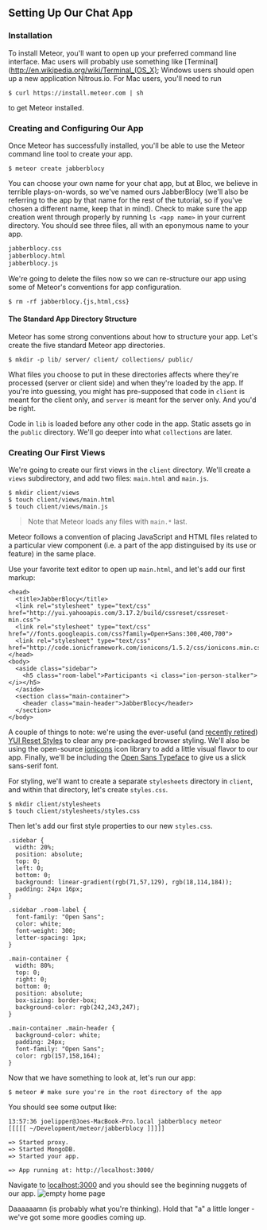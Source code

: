 ## Setting Up Our Chat App

### Installation

To install Meteor, you'll want to open up your preferred command line interface. Mac users will probably use something like [Terminal](http://en.wikipedia.org/wiki/Terminal_(OS_X); Windows users should open up a new application Nitrous.io. For Mac users, you'll need to run
```bash(Terminal)
$ curl https://install.meteor.com | sh
```
to get Meteor installed.

### Creating and Configuring Our App

Once Meteor has successfully installed, you'll be able to use the Meteor command line tool to create your app.

```bash(Terminal)
$ meteor create jabberblocy
```

You can choose your own name for your chat app, but at Bloc, we believe in terrible plays-on-words, so we've named ours JabberBlocy (we'll also be referring to the app by that name for the rest of the tutorial, so if you've chosen a different name, keep that in mind). Check to make sure the app creation went through properly by running `ls <app name>` in your current directory. You should see three files, all with an eponymous name to your app.

```bash
jabberblocy.css
jabberblocy.html
jabberblocy.js
```

We're going to delete the files now so we can re-structure our app using some of Meteor's conventions for app configuration.

```bash(Terminal)
$ rm -rf jabberblocy.{js,html,css}
```

#### The Standard App Directory Structure

Meteor has some strong conventions about how to structure your app. Let's create the five standard Meteor app directories.
```bash(Terminal)
$ mkdir -p lib/ server/ client/ collections/ public/
```

What files you choose to put in these directories affects where they're processed (server or client side) and when they're loaded by the app. If you're into guessing, you might has pre-supposed that code in `client` is meant for the client only, and `server` is meant for the server only. And you'd be right.

Code in `lib` is loaded before any other code in the app. Static assets go in the `public` directory. We'll go deeper into what `collections` are later.

### Creating Our First Views

We're going to create our first views in the `client` directory. We'll create a `views` subdirectory, and add two files: `main.html` and `main.js`.

```bash(Terminal)
$ mkdir client/views
$ touch client/views/main.html
$ touch client/views/main.js
```
> Note that Meteor loads any files with `main.*` last.

Meteor follows a convention of placing JavaScript and HTML files related to a particular view component (i.e. a part of the app distinguised by its use or feature) in the same place.

Use your favorite text editor to open up `main.html`, and let's add our first markup:

```html(client/views/main.html)
<head>
  <title>JabberBlocy</title>
  <link rel="stylesheet" type="text/css" href="http://yui.yahooapis.com/3.17.2/build/cssreset/cssreset-min.css">
  <link rel="stylesheet" type="text/css" href="//fonts.googleapis.com/css?family=Open+Sans:300,400,700">
  <link rel="stylesheet" type="text/css" href="http://code.ionicframework.com/ionicons/1.5.2/css/ionicons.min.css">
</head>
<body>
  <aside class="sidebar">
    <h5 class="room-label">Participants <i class="ion-person-stalker"></i></h5>
  </aside>
  <section class="main-container">
    <header class="main-header">JabberBlocy</header>
  </section>
</body>
```

A couple of things to note: we're using the ever-useful (and [recently retired](http://yahooeng.tumblr.com/post/96098168666/important-announcement-regarding-yui)) [YUI Reset Styles](http://yuilibrary.com/yui/docs/cssreset/) to clear any pre-packaged browser styling. We'll also be using the open-source [ionicons](http://ionicons.com/) icon library to add a little visual flavor to our app. Finally, we'll be including the [Open Sans Typeface](https://www.google.com/fonts/specimen/Open+Sans) to give us a slick sans-serif font.

For styling, we'll want to create a separate `stylesheets` directory in `client`, and within that directory, let's create `styles.css`.
```bash(Terminal)
$ mkdir client/stylesheets
$ touch client/stylesheets/styles.css
```

Then let's add our first style properties to our new `styles.css`.
```css(client/stylesheets/styles.css)
.sidebar {
  width: 20%;
  position: absolute;
  top: 0;
  left: 0;
  bottom: 0;
  background: linear-gradient(rgb(71,57,129), rgb(18,114,184));
  padding: 24px 16px;
}

.sidebar .room-label {
  font-family: "Open Sans";
  color: white;
  font-weight: 300;
  letter-spacing: 1px;
}

.main-container {
  width: 80%;
  top: 0;
  right: 0;
  bottom: 0;
  position: absolute;
  box-sizing: border-box;
  background-color: rgb(242,243,247);
}

.main-container .main-header {
  background-color: white;
  padding: 24px;
  font-family: "Open Sans";
  color: rgb(157,158,164);
}
```

Now that we have something to look at, let's run our app:

```bash(Terminal)
$ meteor # make sure you're in the root directory of the app
```

You should see some output like:
```
13:57:36 joelipper@Joes-MacBook-Pro.local jabberblocy meteor
[[[[[ ~/Development/meteor/jabberblocy ]]]]]

=> Started proxy.
=> Started MongoDB.
=> Started your app.

=> App running at: http://localhost:3000/
```

Navigate to [localhost:3000](http://localhost:3000/) and you should see the beginning nuggets of our app.
![empty home page](https://dl.dropboxusercontent.com/u/10788831/Meteor%20Chat%20Assets/beginning_home_page.png)

Daaaaaamn (is probably what you're thinking). Hold that "a" a little longer - we've got some more goodies coming up.

